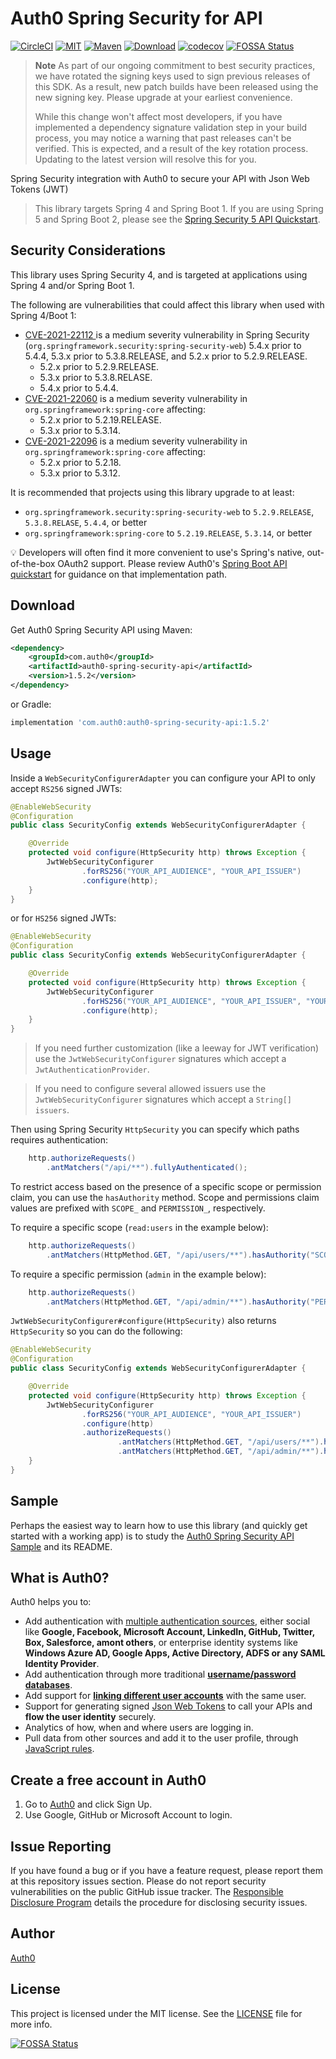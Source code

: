 # Auth0 Spring Security for API

[![CircleCI][circle-ci-badge]][circle-ci-url]
[![MIT][mit-badge]][mit-url]
[![Maven][maven-badge]][maven-url]
[![Download][jcenter-badge]][jcenter-url]
[![codecov][codecov-badge]][codecov-url]
[![FOSSA Status](https://app.fossa.com/api/projects/git%2Bgithub.com%2Fauth0%2Fauth0-spring-security-api.svg?type=shield)](https://app.fossa.com/projects/git%2Bgithub.com%2Fauth0%2Fauth0-spring-security-api?ref=badge_shield)

> **Note**
> As part of our ongoing commitment to best security practices, we have rotated the signing keys used to sign previous releases of this SDK. As a result, new patch builds have been released using the new signing key. Please upgrade at your earliest convenience.
> 
> While this change won't affect most developers, if you have implemented a dependency signature validation step in your build process, you may notice a warning that past releases can't be verified. This is expected, and a result of the key rotation process. Updating to the latest version will resolve this for you.

Spring Security integration with Auth0 to secure your API with Json Web Tokens (JWT)

> This library targets Spring 4 and Spring Boot 1. If you are using Spring 5 and Spring Boot 2, please see the [Spring Security 5 API Quickstart](https://auth0.com/docs/quickstart/backend/java-spring-security5).

## Security Considerations

This library uses Spring Security 4, and is targeted at applications using Spring 4 and/or Spring Boot 1.

The following are vulnerabilities that could affect this library when used with Spring 4/Boot 1:
- [CVE-2021-22112 ](https://cve.mitre.org/cgi-bin/cvename.cgi?name=CVE-2021-22112) is a medium severity vulnerability in Spring Security (`org.springframework.security:spring-security-web`) 5.4.x prior to 5.4.4, 5.3.x prior to 5.3.8.RELEASE, and 5.2.x prior to 5.2.9.RELEASE.
  - 5.2.x prior to 5.2.9.RELEASE.
  - 5.3.x prior to 5.3.8.RELASE.
  - 5.4.x prior to 5.4.4.
- [CVE-2021-22060](https://cve.mitre.org/cgi-bin/cvename.cgi?name=CVE-2021-22060) is a medium severity vulnerability in `org.springframework:spring-core` affecting:
  - 5.2.x prior to 5.2.19.RELEASE.
  - 5.3.x prior to 5.3.14.
- [CVE-2021-22096](https://cve.mitre.org/cgi-bin/cvename.cgi?name=CVE-2021-22096) is a medium severity vulnerability in `org.springframework:spring-core` affecting:
  - 5.2.x prior to 5.2.18.
  - 5.3.x prior to 5.3.12.

It is recommended that projects using this library upgrade to at least:
- `org.springframework.security:spring-security-web` to `5.2.9.RELEASE`, `5.3.8.RELASE`, `5.4.4`, or better
- `org.springframework:spring-core` to `5.2.19.RELEASE`, `5.3.14`, or better

💡 Developers will often find it more convenient to use's Spring's native, out-of-the-box OAuth2 support. Please review Auth0's [Spring Boot API quickstart](https://auth0.com/docs/quickstart/backend/java-spring-security5/01-authorization) for guidance on that implementation path.

## Download

Get Auth0 Spring Security API using Maven:

```xml
<dependency>
    <groupId>com.auth0</groupId>
    <artifactId>auth0-spring-security-api</artifactId>
    <version>1.5.2</version>
</dependency>
```

or Gradle:

```gradle
implementation 'com.auth0:auth0-spring-security-api:1.5.2'
```

## Usage

Inside a `WebSecurityConfigurerAdapter` you can configure your API to only accept `RS256` signed JWTs:

```java
@EnableWebSecurity
@Configuration
public class SecurityConfig extends WebSecurityConfigurerAdapter {

    @Override
    protected void configure(HttpSecurity http) throws Exception {
        JwtWebSecurityConfigurer
                .forRS256("YOUR_API_AUDIENCE", "YOUR_API_ISSUER")
                .configure(http);
    }
}
```

or for `HS256` signed JWTs:

```java
@EnableWebSecurity
@Configuration
public class SecurityConfig extends WebSecurityConfigurerAdapter {

    @Override
    protected void configure(HttpSecurity http) throws Exception {
        JwtWebSecurityConfigurer
                .forHS256("YOUR_API_AUDIENCE", "YOUR_API_ISSUER", "YOUR_API_SECRET".getBytes())
                .configure(http);
    }
}
```

> If you need further customization (like a leeway for JWT verification) use the `JwtWebSecurityConfigurer` signatures which accept a `JwtAuthenticationProvider`.

> If you need to configure several allowed issuers use the `JwtWebSecurityConfigurer` signatures which accept a `String[] issuers`.


Then using Spring Security `HttpSecurity` you can specify which paths requires authentication:

```java
    http.authorizeRequests()
        .antMatchers("/api/**").fullyAuthenticated();
```

To restrict access based on the presence of a specific scope or permission claim, you can use the `hasAuthority` method.
Scope and permissions claim values are prefixed with `SCOPE_` and `PERMISSION_`, respectively.

To require a specific scope (`read:users` in the example below):

```java
    http.authorizeRequests()
        .antMatchers(HttpMethod.GET, "/api/users/**").hasAuthority("SCOPE_read:users");
```

To require a specific permission (`admin` in the example below):

```java
    http.authorizeRequests()
        .antMatchers(HttpMethod.GET, "/api/admin/**").hasAuthority("PERMISSION_admin");
```

`JwtWebSecurityConfigurer#configure(HttpSecurity)` also returns `HttpSecurity` so you can do the following:

```java
@EnableWebSecurity
@Configuration
public class SecurityConfig extends WebSecurityConfigurerAdapter {

    @Override
    protected void configure(HttpSecurity http) throws Exception {
        JwtWebSecurityConfigurer
                .forRS256("YOUR_API_AUDIENCE", "YOUR_API_ISSUER")
                .configure(http)
                .authorizeRequests()
                        .antMatchers(HttpMethod.GET, "/api/users/**").hasAuthority("SCOPE_read:users")
                        .antMatchers(HttpMethod.GET, "/api/admin/**").hasAuthority("PERMISSION_admin");
    }
}
```
## Sample

Perhaps the easiest way to learn how to use this library (and quickly get started with a working app) is to study the [Auth0 Spring Security API Sample](https://github.com/auth0-samples/auth0-spring-security-api-sample) and its README.


## What is Auth0?

Auth0 helps you to:

* Add authentication with [multiple authentication sources](https://docs.auth0.com/identityproviders), either social like **Google, Facebook, Microsoft Account, LinkedIn, GitHub, Twitter, Box, Salesforce, amont others**, or enterprise identity systems like **Windows Azure AD, Google Apps, Active Directory, ADFS or any SAML Identity Provider**.
* Add authentication through more traditional **[username/password databases](https://docs.auth0.com/mysql-connection-tutorial)**.
* Add support for **[linking different user accounts](https://docs.auth0.com/link-accounts)** with the same user.
* Support for generating signed [Json Web Tokens](https://docs.auth0.com/jwt) to call your APIs and **flow the user identity** securely.
* Analytics of how, when and where users are logging in.
* Pull data from other sources and add it to the user profile, through [JavaScript rules](https://docs.auth0.com/rules).

## Create a free account in Auth0

1. Go to [Auth0](http://developers.auth0.com) and click Sign Up.
2. Use Google, GitHub or Microsoft Account to login.

## Issue Reporting

If you have found a bug or if you have a feature request, please report them at this repository issues section. Please do not report security vulnerabilities on the public GitHub issue tracker. The [Responsible Disclosure Program](https://auth0.com/whitehat) details the procedure for disclosing security issues.

## Author

[Auth0](auth0.com)

## License

This project is licensed under the MIT license. See the [LICENSE](LICENSE) file for more info.

<!-- Vars -->

[circle-ci-badge]: https://img.shields.io/circleci/project/github/auth0/auth0-spring-security-api.svg?style=flat-square
[circle-ci-url]: https://circleci.com/gh/auth0/auth0-spring-security-api/tree/master
[mit-badge]: http://img.shields.io/:license-mit-blue.svg?style=flat-square
[mit-url]: https://raw.githubusercontent.com/auth0/auth0-java/master/LICENSE
[maven-badge]: https://img.shields.io/maven-central/v/com.auth0/auth0-spring-security-api.svg?style=flat-square
[maven-url]: http://search.maven.org/#search%7Cga%7C1%7Cg%3A%22com.auth0%22%20AND%20a%3A%22auth0-spring-security-api%22
[jcenter-badge]: https://api.bintray.com/packages/auth0/java/auth0-spring-security-api/images/download.svg?style=flat-square
[jcenter-url]: https://bintray.com/auth0/java/auth0-spring-security-api/_latestVersion
[codecov-badge]: https://codecov.io/gh/auth0/auth0-spring-security-api/branch/master/graph/badge.svg
[codecov-url]: https://codecov.io/gh/auth0/auth0-spring-security-api


[![FOSSA Status](https://app.fossa.com/api/projects/git%2Bgithub.com%2Fauth0%2Fauth0-spring-security-api.svg?type=large)](https://app.fossa.com/projects/git%2Bgithub.com%2Fauth0%2Fauth0-spring-security-api?ref=badge_large)
